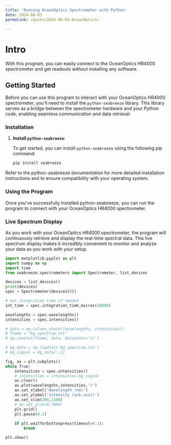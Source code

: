 ```yaml
---
title: 'Running OceanOptics Spectrometer with Python'
date: 2024-06-03
permalink: /posts/2024-06-03-OceanOptics/

---
```

# Intro
With this program, you can easily connect to the OceanOptics HR4000 spectrometer and get readouts without installing any software.

## Getting Started

Before you can use this program to interact with your OceanOptics HR4000 spectrometer, you'll need to install the `python-seabreeze` library. This library serves as a bridge between the spectrometer hardware and your Python code, enabling seamless communication and data retrieval.

### Installation

1. **Install `python-seabreeze`**:

   To get started, you can install `python-seabreeze` using the following pip command:

   ```bash
   pip install seabreeze

Refer to the python-seabreeze documentation for more detailed installation instructions and to ensure compatibility with your operating system.

### Using the Program
Once you've successfully installed python-seabreeze, you can run the program to connect with your OceanOptics HR4000 spectrometer. 

### Live Spectrum Display
As you work with your OceanOptics HR4000 spectrometer, the program will continuously retrieve and display the real-time spectral data. This live spectrum display makes it incredibly convenient to monitor and analyze your data as you work with your setup.


```python
import matplotlib.pyplot as plt
import numpy as np
import time
from seabreeze.spectrometers import Spectrometer, list_devices

devices = list_devices()
print(devices)
spec = Spectrometer(devices[0])

# Set integration time if needed
int_time = spec.integration_time_micros(10000)

wavelengths = spec.wavelengths()
intensities = spec.intensities()

# data = np.column_stack((wavelengths, intensities))
# fname = "bg_spectrum.txt"
# np.savetxt(fname, data, delimiter='\t')

# bg_data = np.loadtxt('bg_spectrum.txt')
# bg_signal = bg_data[:,1]

fig, ax = plt.subplots()
while True:
    intensities = spec.intensities()
    # intensities = intensities-bg_signal
    ax.clear()
    ax.plot(wavelengths,intensities,'r')
    ax.set_xlabel('Wavelength (nm)')
    ax.set_ylabel('Intensity (arb.unit)')
    ax.set_xlim(200,1100)
    # ax.set_ylim(0,7000)
    plt.grid()
    plt.pause(0.1)
    
    if plt.waitforbuttonpress(timeout=0.1):
        break

plt.show()
```